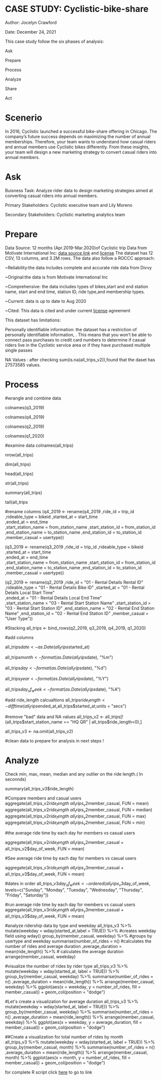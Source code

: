 # CASE STUDY: Cyclistic-bike-share

Author: Jocelyn Crawford

Date: December 24, 2021

This case study follow the six phases of analysis:

Ask

Prepare

Process

Analyze

Share 
 
 Act




# Scenerio
In 2016, Cyclistic launched a successful bike-share offering in Chicago. The company’s future success depends on maximizing the number of annual memberships. Therefore, your team wants to understand how casual riders and annual members use Cyclistic bikes differently. From these insights, your team will design a new marketing strategy to convert casual riders into annual members.

# Ask

Buisness Task: Analyze rider data to design marketing strategies aimed at converting casual riders into annual members.

Primary Stakeholders: Cyclistic executive team and Lily Moreno

Secondary Stakeholders: Cyclistic marketing analytics team

# Prepare
Data Source: 12 months (Apr.2019-Mar.2020)of Cyclistic trip Data from Motivate International Inc: [data source link](https://divvy-tripdata.s3.amazonaws.com/index.html) and [license](https://ride.divvybikes.com/data-license-agreement)
The dataset has 12 CSV, 13 columns, and 3.2M rows. The data also follow a ROCCC approach:

~Reliability:the data includes complete and accurate ride data from Divvy

~Original:the data is from Motivate International Inc

~Comprehensive: the data includes types of bikes,start and end station name, start and end time, station ID, ride type,and  membership types.

~Current: data is up to date to Aug 2020

~Cited: This data is cited and under current [license](https://ride.divvybikes.com/data-license-agreement) agreement 

This dataset has limitations:

Personally identifiable information: the dataset has a restriction of personally identifiable information, . This
means that you won’t be able to connect pass purchases to credit card numbers to determine if casual riders live in the
Cyclistic service area or if they have purchased multiple single passes

NA Values : after checking sum(is.na(all_trips_v2)),found that the daset has 27573585 values.

# Process
#wrangle and combine data

colnames(q3_2019)

colnames(q4_2019)

colnames(q2_2019)

colnames(q1_2020)

#examine data 
colnames(all_trips)

nrow(all_trips)

dim(all_trips)

head(all_trips)

str(all_trips)

summary(all_trips)

tail(all_trips

#rename columns
(q4_2019 <- rename(q4_2019
                   ,ride_id = trip_id
                   ,rideable_type = bikeid 
                   ,started_at = start_time  
                   ,ended_at = end_time  
                   ,start_station_name = from_station_name 
                   ,start_station_id = from_station_id 
                   ,end_station_name = to_station_name 
                   ,end_station_id = to_station_id 
                   ,member_casual = usertype))

(q3_2019 <- rename(q3_2019
                   ,ride_id = trip_id
                   ,rideable_type = bikeid 
                   ,started_at = start_time  
                   ,ended_at = end_time  
                   ,start_station_name = from_station_name 
                   ,start_station_id = from_station_id 
                   ,end_station_name = to_station_name 
                   ,end_station_id = to_station_id 
                   ,member_casual = usertype))

(q2_2019 <- rename(q2_2019
                   ,ride_id = "01 - Rental Details Rental ID"
                   ,rideable_type = "01 - Rental Details Bike ID" 
                   ,started_at = "01 - Rental Details Local Start Time"  
                   ,ended_at = "01 - Rental Details Local End Time"  
                   ,start_station_name = "03 - Rental Start Station Name" 
                   ,start_station_id = "03 - Rental Start Station ID"
                   ,end_station_name = "02 - Rental End Station Name" 
                   ,end_station_id = "02 - Rental End Station ID"
                   ,member_casual = "User Type"))


#Stacking
all_trips <- bind_rows(q2_2019, q3_2019, q4_2019, q1_2020)


#add columns

all_trips$date <- as.Date(all_trips$started_at)

all_trips$month <- format(as.Date(all_trips$date), "%m")

all_trips$day <- format(as.Date(all_trips$date), "%d")

all_trips$year <- format(as.Date(all_trips$date), "%Y")

all_trips$day_of_week <- format(as.Date(all_trips$date), "%A")

#add ride_length calcualtions
all_trips$ride_length <- difftime(all_trips$ended_at,all_trips$started_at,units = "secs")

#remove "bad" data and NA values
all_trips_v2 <- all_trips[!(all_trips$start_station_name == "HQ QR" | all_trips$ride_length<0),]

all_trips_v3 <- na.omit(all_trips_v2)


#clean data to prepare for analysis in next steps !

# Analyze

Check min, max, mean, median and any outlier on the ride length.( In seconnds)

summary(all_trips_v3$ride_length)

#Compare members and casual users
aggregate(all_trips_v2$ride_length ~ all_trips_v2$member_casual, FUN = mean)
aggregate(all_trips_v2$ride_length ~ all_trips_v2$member_casual, FUN = median)
aggregate(all_trips_v2$ride_length ~ all_trips_v2$member_casual, FUN = max)
aggregate(all_trips_v2$ride_length ~ all_trips_v2$member_casual, FUN = min)

#the average ride time by each day for members vs casual users

aggregate(all_trips_v2$ride_length ~ all_trips_v2$member_casual + all_trips_v2$day_of_week, FUN = mean)

#See average ride time by each day for members vs casual users

aggregate(all_trips_v3$ride_length ~ all_trips_v3$member_casual + all_trips_v3$day_of_week, FUN = mean)

#dates in order
all_trips_v3$day_of_week <- ordered(all_trips_v3$day_of_week, levels=c("Sunday", "Monday", "Tuesday", "Wednesday", "Thursday", "Friday", "Saturday"))

#run average ride time by each day for members vs casual users
aggregate(all_trips_v3$ride_length ~ all_trips_v3$member_casual + all_trips_v3$day_of_week, FUN = mean)

#analyze ridership data by type and weekday
all_trips_v3 %>%  
  mutate(weekday = wday(started_at,label = TRUE)) %>%    #creates weekday field using wday()
  group_by(member_casual, weekday) %>%   #groups by usertype and weekday
  summarise(number_of_rides = n()							#calculates the number of rides and average duration 
            ,average_duration = mean(ride_length)) %>%  		# calculates the average duration
  arrange(member_casual, weekday)		

#visualize the number of rides by rider type
all_trips_v3 %>% 
  mutate(weekday = wday(started_at, label = TRUE)) %>% 
 group_by(member_casual, weekday) %>%   summarise(number_of_rides = n()
            ,average_duration = mean(ride_length)) %>% 
  arrange(member_casual, weekday)  %>% 
  ggplot(aes(x = weekday, y = number_of_rides, fill = member_casual)) +
  geom_col(position = "dodge")

#Let's create a visualization for average duration
all_trips_v3 %>% 
  mutate(weekday = wday(started_at, label = TRUE)) %>% 
  group_by(member_casual, weekday) %>% 
  summarise(number_of_rides = n()
            ,average_duration = mean(ride_length)) %>% 
  arrange(member_casual, weekday)  %>% 
  ggplot(aes(x = weekday, y = average_duration, fill = member_casual)) +
  geom_col(position = "dodge")

##Create a visualization for total number of rides by month  
all_trips_v3 %>% 
  mutate(weekday = wday(started_at, label = TRUE)) %>% 
  group_by(member_casual, month) %>% 
  summarise(number_of_rides = n()
            ,average_duration = mean(ride_length)) %>% 
  arrange(member_casual, month)  %>% 
  ggplot(aes(x = month, y = number_of_rides, fill = member_casual)) +
  geom_col(position = "dodge")
 
 for complete R script click [here](https://github.com/Jocebc/Cyclistic-bike-share/blob/69c26b9c81940cf50ba566f7b2fe64683f8d81da/Google%20Data%20Analytics%20Cyclistics%20Case%20Study) to go to link 
